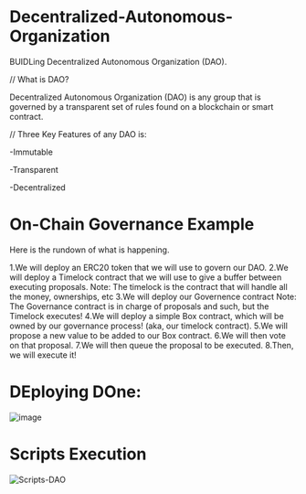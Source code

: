 # Decentralized-Autonomous-Organization
BUIDLing Decentralized Autonomous Organization (DAO).


// What is DAO?

Decentralized Autonomous Organization (DAO) is any group that is governed by a transparent set of rules found on a blockchain or smart contract.

// Three Key Features of any DAO is:

-Immutable

-Transparent

-Decentralized

# On-Chain Governance Example
Here is the rundown of what is happening.

1.We will deploy an ERC20 token that we will use to govern our DAO.
2.We will deploy a Timelock contract that we will use to give a buffer between executing proposals.
Note: The timelock is the contract that will handle all the money, ownerships, etc
3.We will deploy our Governence contract
Note: The Governance contract is in charge of proposals and such, but the Timelock executes!
4.We will deploy a simple Box contract, which will be owned by our governance process! (aka, our timelock contract).
5.We will propose a new value to be added to our Box contract.
6.We will then vote on that proposal.
7.We will then queue the proposal to be executed.
8.Then, we will execute it!

# DEploying DOne:

![image](https://user-images.githubusercontent.com/79459872/197892819-f1b17b12-e0b8-4a1d-9a10-5ca4d5fa39fd.png)

# Scripts Execution

![Scripts-DAO](https://user-images.githubusercontent.com/79459872/198010329-e9691a91-7245-4451-8e76-13837f0ddaeb.png)

